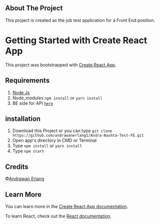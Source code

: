 ## About The Project

This project is created as the job test application for a Front End position.

# Getting Started with Create React App

This project was bootstrapped with [Create React App](https://github.com/facebook/create-react-app).

## Requirements

1. <a href="https://nodejs.org/en/download/">Node Js</a>
2. Node_modules `npm install` or `yarn install`
3. BE side for API [`here`](https://github.com/andrawanerlang1/Andra-Nashta-Test-BE)

## installation

1. Download this Project or you can type `git clone https://github.com/andrawanerlang1/Andra-Nashta-Test-FE.git`
2. Open app's directory in CMD or Terminal
3. Type `npm install` or `yarn install`
4. Type `npm start`


## Credits
©[Andrawan Erlang](https://github.com/andrawanerlang1)

## Learn More

You can learn more in the [Create React App documentation](https://facebook.github.io/create-react-app/docs/getting-started).

To learn React, check out the [React documentation](https://reactjs.org/).

